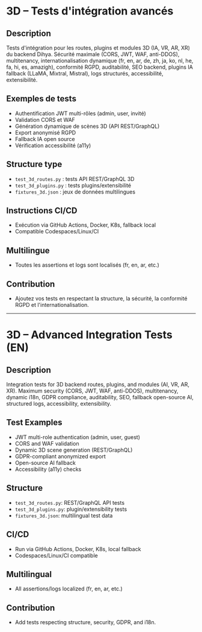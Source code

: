 # 3D – Tests d'intégration avancés

## Description
Tests d'intégration pour les routes, plugins et modules 3D (IA, VR, AR, XR) du backend Dihya. Sécurité maximale (CORS, JWT, WAF, anti-DDOS), multitenancy, internationalisation dynamique (fr, en, ar, de, zh, ja, ko, nl, he, fa, hi, es, amazigh), conformité RGPD, auditabilité, SEO backend, plugins IA fallback (LLaMA, Mixtral, Mistral), logs structurés, accessibilité, extensibilité.

## Exemples de tests
- Authentification JWT multi-rôles (admin, user, invité)
- Validation CORS et WAF
- Génération dynamique de scènes 3D (API REST/GraphQL)
- Export anonymisé RGPD
- Fallback IA open source
- Vérification accessibilité (a11y)

## Structure type
- `test_3d_routes.py` : tests API REST/GraphQL 3D
- `test_3d_plugins.py` : tests plugins/extensibilité
- `fixtures_3d.json` : jeux de données multilingues

## Instructions CI/CD
- Exécution via GitHub Actions, Docker, K8s, fallback local
- Compatible Codespaces/Linux/CI

## Multilingue
- Toutes les assertions et logs sont localisés (fr, en, ar, etc.)

## Contribution
- Ajoutez vos tests en respectant la structure, la sécurité, la conformité RGPD et l'internationalisation.

---

# 3D – Advanced Integration Tests (EN)

## Description
Integration tests for 3D backend routes, plugins, and modules (AI, VR, AR, XR). Maximum security (CORS, JWT, WAF, anti-DDOS), multitenancy, dynamic i18n, GDPR compliance, auditability, SEO, fallback open-source AI, structured logs, accessibility, extensibility.

## Test Examples
- JWT multi-role authentication (admin, user, guest)
- CORS and WAF validation
- Dynamic 3D scene generation (REST/GraphQL)
- GDPR-compliant anonymized export
- Open-source AI fallback
- Accessibility (a11y) checks

## Structure
- `test_3d_routes.py`: REST/GraphQL API tests
- `test_3d_plugins.py`: plugin/extensibility tests
- `fixtures_3d.json`: multilingual test data

## CI/CD
- Run via GitHub Actions, Docker, K8s, local fallback
- Codespaces/Linux/CI compatible

## Multilingual
- All assertions/logs localized (fr, en, ar, etc.)

## Contribution
- Add tests respecting structure, security, GDPR, and i18n.

